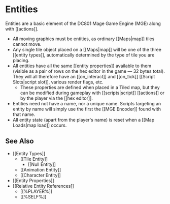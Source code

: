 # Entities

Entities are a basic element of the DC801 Mage Game Engine (MGE) along with [[actions]].

- All moving graphics must be entities, as ordinary [[Maps|map]] tiles cannot move.
- Any single tile object placed on a [[Maps|map]] will be one of the three [[entity types]], automatically determined by the type of tile you are placing.
- All entities have all the same [[entity properties]] available to them (visible as a pair of rows on the hex editor in the game — 32 bytes total). They will all therefore have an [[on_interact]] and [[on_tick]] [[Script Slots|script slot]], various render flags, etc.
	- These properties are defined when placed in a Tiled map, but they can be modified during gameplay with [[scripts|script]] [[actions]] or by the player via the [[hex editor]].
- Entities need not have a name, nor a unique name. Scripts targeting an entity by name will simply use the first the [[MGE Encoder]] found with that name.
- All entity state (apart from the player's name) is reset when a [[Map Loads|map load]] occurs.
## See Also

- [[Entity Types]]
	- [[Tile Entity]]
		- [[Null Entity]]
	- [[Animation Entity]]
	- [[Character Entity]]
- [[Entity Properties]]
- [[Relative Entity References]]
	- [[%PLAYER%]]
	- [[%SELF%]]
